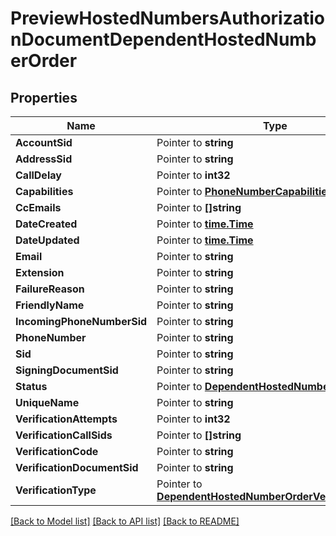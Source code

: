 # PreviewHostedNumbersAuthorizationDocumentDependentHostedNumberOrder

## Properties
Name | Type | Notes
------------ | ------------- | -------------
**AccountSid** | Pointer to **string** | 
**AddressSid** | Pointer to **string** | 
**CallDelay** | Pointer to **int32** | 
**Capabilities** | Pointer to [**PhoneNumberCapabilities**](phone_number_capabilities.md) | 
**CcEmails** | Pointer to **[]string** | 
**DateCreated** | Pointer to [**time.Time**](time.Time.md) | 
**DateUpdated** | Pointer to [**time.Time**](time.Time.md) | 
**Email** | Pointer to **string** | 
**Extension** | Pointer to **string** | 
**FailureReason** | Pointer to **string** | 
**FriendlyName** | Pointer to **string** | 
**IncomingPhoneNumberSid** | Pointer to **string** | 
**PhoneNumber** | Pointer to **string** | 
**Sid** | Pointer to **string** | 
**SigningDocumentSid** | Pointer to **string** | 
**Status** | Pointer to [**DependentHostedNumberOrderStatus**](dependent_hosted_number_order_status.md) | 
**UniqueName** | Pointer to **string** | 
**VerificationAttempts** | Pointer to **int32** | 
**VerificationCallSids** | Pointer to **[]string** | 
**VerificationCode** | Pointer to **string** | 
**VerificationDocumentSid** | Pointer to **string** | 
**VerificationType** | Pointer to [**DependentHostedNumberOrderVerificationType**](dependent_hosted_number_order_verification_type.md) | 

[[Back to Model list]](../README.md#documentation-for-models) [[Back to API list]](../README.md#documentation-for-api-endpoints) [[Back to README]](../README.md)


